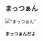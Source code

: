 <html>
 <head>
  <meta charset=“utf-8” />
  <title>写真</title>
 </head>
 <body>
 <h2>まっつぁん</h2>
 <img src=“https://github.com/ntasoon1216/2016web1-3/blob/master/IMG_0215.JPG” alt=“まっつぁん” />
 <h4>まっつぁんだよ</h4>
 </html>
